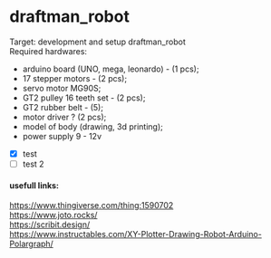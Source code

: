 # draftman_robot

Target: development and setup draftman_robot  
Required hardwares:  
- arduino board (UNO, mega, leonardo) - (1 pcs);
- 17 stepper motors - (2 pcs);
- servo motor MG90S;
- GT2 pulley 16 teeth set - (2 pcs);
- GT2 rubber belt - (5);
- motor driver ? (2 pcs);
- model of body (drawing, 3d printing);
- power supply 9 - 12v
  
- [x] test  
- [ ] test 2
  
#### usefull links:
https://www.thingiverse.com/thing:1590702  
https://www.joto.rocks/  
https://scribit.design/  
https://www.instructables.com/XY-Plotter-Drawing-Robot-Arduino-Polargraph/  
